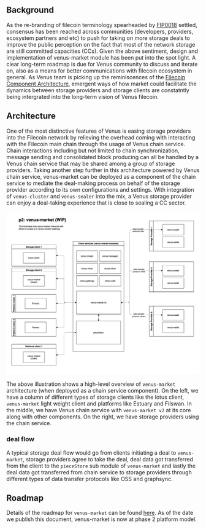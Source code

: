 ## Background

As the re-branding of filecoin terminology spearheaded by [FIP0018](https://github.com/filecoin-project/FIPs/blob/master/_fips/fip-0018.md) settled, consensus has been reached across communities (developers, providers, ecosystem partners and etc) to push for taking on more storage deals to improve the public perception on the fact that most of the network storage are still committed capacities (CCs). Given the above sentiment, design and implementation of venus-market module has been put into the spot light. A clear long-term roadmap is due for Venus community to discuss and iterate on, also as a means for better communications with filecoin ecosystem in general. As Venus team is picking up the reminiscences of the [Filecoin Component Architecture](https://docs.google.com/document/d/1ukPD8j6plLEbbzUjxfo7eCauIrOeC_tqxqYK_ls9xbc/edit#), emergent ways of how market could facilitate the dynamics between storage providers and storage clients are constatntly being intergrated into the long-term vision of Venus filecoin. 

## Architecture

One of the most distinctive features of Venus is easing storage providers into the Filecoin network by relieving the overhead coming with interacting with the Filecoin main chain through the usage of Venus chain service. Chain interactions including but not limited to chain synchronization, message sending and consolidated block producing can all be handled by a Venus chain service that may be shared among a group of storage providers. Taking another step further in this architecture powered by Venus chain service, venus-market can be deployed as a component of the chain service to mediate the deal-making process on behalf of the storage provider according to its own configurations and settings. With integration of `venus-cluster` and `venus-sealer` into the mix, a Venus storage provider can enjoy a deal-taking experience that is close to sealing a CC sector.

![venus-cluster](../.vuepress/public/vm_arc.jpg)

The above illustration shows a high-level overview of `venus-market` architecture (when deployed as a chain service component). On the left, we have a column of different types of storage clients like the lotus client, `venus-market` light weight client and platforms like Estuary and Filswan. In the middle, we have Venus chain service with `venus-market v2` at its core along with other components. On the right, we have storage providers using the chain service. 

### deal flow

A typical storage deal flow would go from clients initiating a deal to `venus-market`, storage providers agree to take the deal, deal data got transferred from the client to the `pieceStore` sub module of `venus-market` and lastly the deal data got transferred from chain service to storage providers through different types of data transfer protocols like OSS and graphsync. 

## Roadmap

Details of the roadmap for `venus-market` can be found [here](https://github.com/filecoin-project/venus/blob/master/documentation/venus-market%20module%20design%20%26%20roadmap.md). As of the date we publish this document, venus-market is now at phase 2 platform model. 